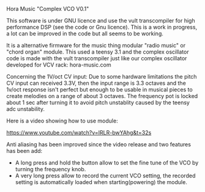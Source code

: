 Hora Music "Complex VCO V0.1" 

This software is under GNU licence and use the vult transcompiler for high performance DSP (see the code or Gnu licence).
This is a work in progress, a lot can be improved in the code but all seems to be working.

It is a alternative firmware for the music thing modular "radio music" or "chord organ" module.
This used a teensy 3.1 and the complex oscillator code is made with the vult transcompiler just like our complex oscillator developed for VCV rack: hora-music.com

Concerning the 1V/oct CV input:
Due to some hardware limitations the pitch CV input can received 3.3V, then the input range is 3.3 octaves and the 1v/oct response isn't perfect but enough to be usable in musical pieces to create melodies on a range of about 3 octaves. 
The frequency pot is locked about 1 sec after turning it to avoid pitch unstablity caused by
the teensy adc unstability.

Here is a video showing how to use module:

https://www.youtube.com/watch?v=IRLR-bwYAhg&t=32s

Anti aliasing has been improved since the video release and two features has been add:

- A long press and hold the button allow to set the fine tune of the VCO by turning the frequency knob.
- A very long press allow to record the current VCO setting, the recorded setting is automatically loaded when starting(powering) the module.  


